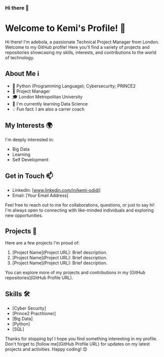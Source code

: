 ### Hi there 👋

<!--
**boagold/boagold** is a ✨ _special_ ✨ repository because its `README.md` (this file) appears on your GitHub profile.

Here are some ideas to get you started:

- 🔭 I’m currently working on ...
- 🌱 I’m currently learning ...
- 👯 I’m looking to collaborate on ...
- 🤔 I’m looking for help with ...
- 💬 Ask me about ...
- 📫 How to reach me: ...
- 😄 Pronouns: ...
- ⚡ Fun fact: ...
-->
# Welcome to Kemi's Profile! 👋

Hi there! I'm adebola, a passionate Technical Project Manager from London. Welcome to my GitHub profile! Here you'll find a variety of projects and repositories showcasing my skills, interests, and contributions to the world of technology.

## About Me ℹ️

- 🌟 Python (Programming Language); Cybersecurity; PRINCE2
- 💼 Project Manager
- 🎓 London Metropolitan University
- 🌱 I'm currently learning Data Science
- 💡 Fun fact: I am also a carrer coach

## My Interests 🌍

I'm deeply interested in:

- Big Data
- Learning
- Self Development

## Get in Touch 📫

- LinkedIn: [www.linkedin.com/in/kemi-odidi]
- Email: [Your Email Address]

Feel free to reach out to me for collaborations, questions, or just to say hi! I'm always open to connecting with like-minded individuals and exploring new opportunities.

## Projects 🚀

Here are a few projects I'm proud of:

1. [Project Name](Project URL): Brief description.
2. [Project Name](Project URL): Brief description.
3. [Project Name](Project URL): Brief description.

You can explore more of my projects and contributions in my [GitHub repositories](GitHub Profile URL).

## Skills 🛠️

- [Cyber Security]
- [Prince2 Practitioner]
- [Big Data]
- [Python]
- [SQL]


Thanks for stopping by! I hope you find something interesting in my profile. Don't forget to [follow me](GitHub Profile URL) for updates on my latest projects and activities. Happy coding! 😊

